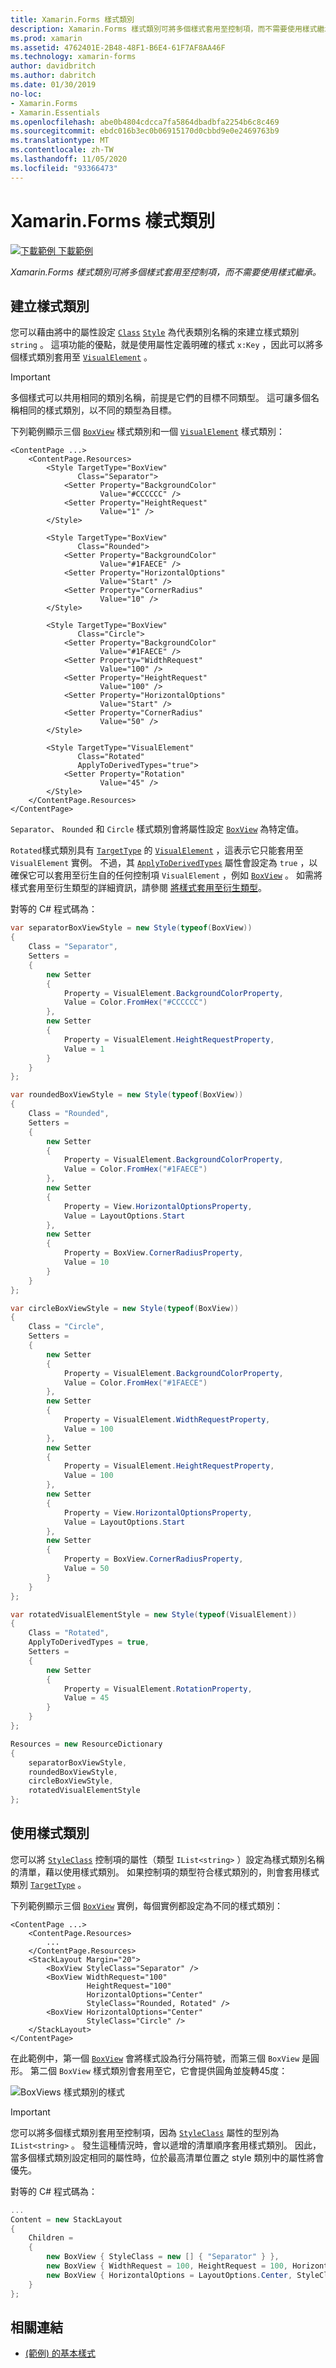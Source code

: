 ```yaml
---
title: Xamarin.Forms 樣式類別
description: Xamarin.Forms 樣式類別可將多個樣式套用至控制項，而不需要使用樣式繼承。
ms.prod: xamarin
ms.assetid: 4762401E-2B48-48F1-B6E4-61F7AF8AA46F
ms.technology: xamarin-forms
author: davidbritch
ms.author: dabritch
ms.date: 01/30/2019
no-loc:
- Xamarin.Forms
- Xamarin.Essentials
ms.openlocfilehash: abe0b4804cdcca7fa5864dbadbfa2254b6c8c469
ms.sourcegitcommit: ebdc016b3ec0b06915170d0cbbd9e0e2469763b9
ms.translationtype: MT
ms.contentlocale: zh-TW
ms.lasthandoff: 11/05/2020
ms.locfileid: "93366473"
---
```

# <a name="no-locxamarinforms-style-classes"></a>Xamarin.Forms 樣式類別

[![下載範例](~/media/shared/download.png) 下載範例](/samples/xamarin/xamarin-forms-samples/userinterface-styles-basicstyles)

_Xamarin.Forms 樣式類別可將多個樣式套用至控制項，而不需要使用樣式繼承。_

## <a name="create-style-classes"></a>建立樣式類別

您可以藉由將中的屬性設定 [`Class`](xref:Xamarin.Forms.Style.Class) [`Style`](xref:Xamarin.Forms.Style) 為代表類別名稱的來建立樣式類別 `string` 。 這項功能的優點，就是使用屬性定義明確的樣式 `x:Key` ，因此可以將多個樣式類別套用至 [`VisualElement`](xref:Xamarin.Forms.VisualElement) 。

> [!IMPORTANT]
> 多個樣式可以共用相同的類別名稱，前提是它們的目標不同類型。 這可讓多個名稱相同的樣式類別，以不同的類型為目標。

下列範例顯示三個 [`BoxView`](xref:Xamarin.Forms.BoxView) 樣式類別和一個 [`VisualElement`](xref:Xamarin.Forms.VisualElement) 樣式類別：

```xaml
<ContentPage ...>
    <ContentPage.Resources>
        <Style TargetType="BoxView"
               Class="Separator">
            <Setter Property="BackgroundColor"
                    Value="#CCCCCC" />
            <Setter Property="HeightRequest"
                    Value="1" />
        </Style>

        <Style TargetType="BoxView"
               Class="Rounded">
            <Setter Property="BackgroundColor"
                    Value="#1FAECE" />
            <Setter Property="HorizontalOptions"
                    Value="Start" />
            <Setter Property="CornerRadius"
                    Value="10" />
        </Style>    

        <Style TargetType="BoxView"
               Class="Circle">
            <Setter Property="BackgroundColor"
                    Value="#1FAECE" />
            <Setter Property="WidthRequest"
                    Value="100" />
            <Setter Property="HeightRequest"
                    Value="100" />
            <Setter Property="HorizontalOptions"
                    Value="Start" />
            <Setter Property="CornerRadius"
                    Value="50" />
        </Style>

        <Style TargetType="VisualElement"
               Class="Rotated"
               ApplyToDerivedTypes="true">
            <Setter Property="Rotation"
                    Value="45" />
        </Style>        
    </ContentPage.Resources>
</ContentPage>
```

`Separator`、 `Rounded` 和 `Circle` 樣式類別會將屬性設定 [`BoxView`](xref:Xamarin.Forms.BoxView) 為特定值。

`Rotated`樣式類別具有 [`TargetType`](xref:Xamarin.Forms.Style.TargetType) 的 [`VisualElement`](xref:Xamarin.Forms.VisualElement) ，這表示它只能套用至 `VisualElement` 實例。 不過，其 [`ApplyToDerivedTypes`](xref:Xamarin.Forms.Style.ApplyToDerivedTypes) 屬性會設定為 `true` ，以確保它可以套用至衍生自的任何控制項 `VisualElement` ，例如 [`BoxView`](xref:Xamarin.Forms.BoxView) 。 如需將樣式套用至衍生類型的詳細資訊，請參閱 [將樣式套用至衍生類型](implicit.md#apply-a-style-to-derived-types)。

對等的 C# 程式碼為：

```csharp
var separatorBoxViewStyle = new Style(typeof(BoxView))
{
    Class = "Separator",
    Setters =
    {
        new Setter
        {
            Property = VisualElement.BackgroundColorProperty,
            Value = Color.FromHex("#CCCCCC")
        },
        new Setter
        {
            Property = VisualElement.HeightRequestProperty,
            Value = 1
        }
    }
};

var roundedBoxViewStyle = new Style(typeof(BoxView))
{
    Class = "Rounded",
    Setters =
    {
        new Setter
        {
            Property = VisualElement.BackgroundColorProperty,
            Value = Color.FromHex("#1FAECE")
        },
        new Setter
        {
            Property = View.HorizontalOptionsProperty,
            Value = LayoutOptions.Start
        },
        new Setter
        {
            Property = BoxView.CornerRadiusProperty,
            Value = 10
        }
    }
};

var circleBoxViewStyle = new Style(typeof(BoxView))
{
    Class = "Circle",
    Setters =
    {
        new Setter
        {
            Property = VisualElement.BackgroundColorProperty,
            Value = Color.FromHex("#1FAECE")
        },
        new Setter
        {
            Property = VisualElement.WidthRequestProperty,
            Value = 100
        },
        new Setter
        {
            Property = VisualElement.HeightRequestProperty,
            Value = 100
        },
        new Setter
        {
            Property = View.HorizontalOptionsProperty,
            Value = LayoutOptions.Start
        },
        new Setter
        {
            Property = BoxView.CornerRadiusProperty,
            Value = 50
        }
    }
};

var rotatedVisualElementStyle = new Style(typeof(VisualElement))
{
    Class = "Rotated",
    ApplyToDerivedTypes = true,
    Setters =
    {
        new Setter
        {
            Property = VisualElement.RotationProperty,
            Value = 45
        }
    }
};

Resources = new ResourceDictionary
{
    separatorBoxViewStyle,
    roundedBoxViewStyle,
    circleBoxViewStyle,
    rotatedVisualElementStyle
};
```

## <a name="consume-style-classes"></a>使用樣式類別

您可以將 [`StyleClass`](xref:Xamarin.Forms.NavigableElement.StyleClass) 控制項的屬性（類型 `IList<string>` ）設定為樣式類別名稱的清單，藉以使用樣式類別。 如果控制項的類型符合樣式類別的，則會套用樣式類別 [`TargetType`](xref:Xamarin.Forms.Style.TargetType) 。

下列範例顯示三個 [`BoxView`](xref:Xamarin.Forms.BoxView) 實例，每個實例都設定為不同的樣式類別：

```xaml
<ContentPage ...>
    <ContentPage.Resources>
        ...
    </ContentPage.Resources>
    <StackLayout Margin="20">
        <BoxView StyleClass="Separator" />       
        <BoxView WidthRequest="100"
                 HeightRequest="100"
                 HorizontalOptions="Center"
                 StyleClass="Rounded, Rotated" />
        <BoxView HorizontalOptions="Center"
                 StyleClass="Circle" />
    </StackLayout>
</ContentPage>    
```

在此範例中，第一個 [`BoxView`](xref:Xamarin.Forms.BoxView) 會將樣式設為行分隔符號，而第三個 `BoxView` 是圓形。 第二個 `BoxView` 樣式類別會套用至它，它會提供圓角並旋轉45度：

![BoxViews 樣式類別的樣式](style-class-images/boxviews.png)

> [!IMPORTANT]
> 您可以將多個樣式類別套用至控制項，因為 [`StyleClass`](xref:Xamarin.Forms.NavigableElement.StyleClass) 屬性的型別為 `IList<string>` 。 發生這種情況時，會以遞增的清單順序套用樣式類別。 因此，當多個樣式類別設定相同的屬性時，位於最高清單位置之 style 類別中的屬性將會優先。

對等的 C# 程式碼為：

```csharp
...
Content = new StackLayout
{
    Children =
    {
        new BoxView { StyleClass = new [] { "Separator" } },
        new BoxView { WidthRequest = 100, HeightRequest = 100, HorizontalOptions = LayoutOptions.Center, StyleClass = new [] { "Rounded", "Rotated" } },
        new BoxView { HorizontalOptions = LayoutOptions.Center, StyleClass = new [] { "Circle" } }
    }
};
```

## <a name="related-links"></a>相關連結

- [ (範例) 的基本樣式 ](/samples/xamarin/xamarin-forms-samples/userinterface-styles-basicstyles)